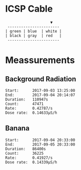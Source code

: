 # ICSP Cable
```
                    ▼
 -----------------------
| green | blue  | white |
| black | gray  | red   |
 -----------------------
```

# Meassurements
## Background Radiation
```
Start:      2017-09-03 13:25:00
End:        2017-09-04 20:14:07
Duration:   110947s
Count:      47471
Rate:       0.42787/s
Dose rate:  0.14633μS/h
```

## Banana
```
Start:      2017-09-04 20:33:00
End:        2017-09-05 20:33:00
Duration:   86400s
Count:      36225
Rate:       0.41927/s
Dose rate:  0.14339μS/h
```
